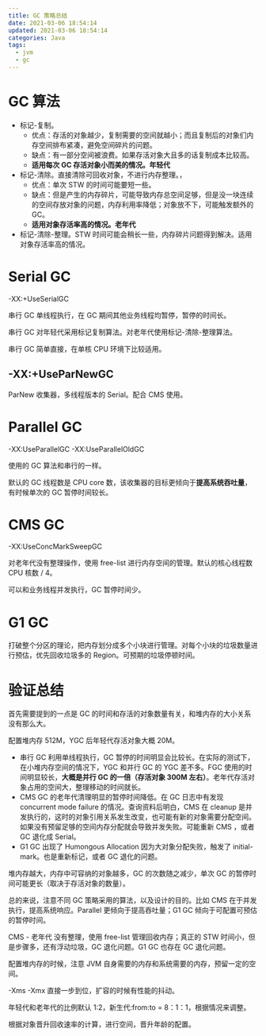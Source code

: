 ```yaml
---
title: GC 策略总结
date: 2021-03-06 18:54:14
updated: 2021-03-06 18:54:14
categories: Java
tags: 
  - jvm
  - gc
---
```


# GC 算法

* 标记-复制。
  * 优点：存活的对象越少，复制需要的空间就越小；而且复制后的对象们内存空间排布紧凑，避免空间碎片的问题。
  * 缺点：有一部分空间被浪费。如果存活对象大且多的话复制成本比较高。<!--more-->
  * **适用每次 GC 存活对象小而美的情况。年轻代**
* 标记-清除。直接清除可回收对象，不进行内存整理。，
  * 优点：单次 STW 的时间可能要短一些。
  * 缺点：但是产生的内存碎片，可能导致内存总空间足够，但是没一块连续的空间存放对象的问题，内存利用率降低；对象放不下，可能触发额外的 GC。
  * **适用对象存活率高的情况。老年代**
* 标记-清除-整理。STW 时间可能会稍长一些，内存碎片问题得到解决。适用对象存活率高的情况。

# Serial GC

-XX:+UseSerialGC

串行 GC 单线程执行，在 GC 期间其他业务线程均暂停，暂停的时间长。

串行 GC 对年轻代采用标记复制算法。对老年代使用标记-清除-整理算法。

串行 GC 简单直接，在单核 CPU 环境下比较适用。

## -XX:+UseParNewGC

ParNew 收集器，多线程版本的 Serial。配合 CMS 使用。

# Parallel GC

-XX:UseParallelGC -XX:UseParallelOldGC

使用的 GC 算法和串行的一样。

默认的 GC 线程数是 CPU core 数，该收集器的目标更倾向于**提高系统吞吐量**，有时候单次的 GC 暂停时间较长。

# CMS GC

-XX:UseConcMarkSweepGC

对老年代没有整理操作，使用 free-list 进行内存空间的管理。默认的核心线程数 CPU 核数 / 4。

可以和业务线程并发执行，GC 暂停时间少。

# G1 GC

打破整个分区的理论，把内存划分成多个小块进行管理。对每个小块的垃圾数量进行预估，优先回收垃圾多的 Region。可预期的垃圾停顿时间。

# 验证总结

首先需要提到的一点是 GC 的时间和存活的对象数量有关，和堆内存的大小关系没有那么大。

配置堆内存 512M，YGC 后年轻代存活对象大概 20M。

* 串行 GC 利用单线程执行，GC 暂停的时间明显会比较长。在实际的测试下，在小堆内存空间的情况下，YGC 和并行 GC 的 YGC 差不多。FGC 使用的时间明显较长，**大概是并行 GC 的一倍（存活对象 300M 左右）**。老年代存活对象占用的空间大，整理移动的时间就长。
* CMS GC 的老年代清理明显的暂停时间降低。在 GC 日志中有发现 concurrent mode failure 的情况。查询资料后明白，CMS 在 cleanup 是并发执行的，这时的对象引用关系发生改变，也可能有新的对象需要分配空间。如果没有预留足够的空间内存分配就会导致并发失败。可能重新 CMS ，或者 GC 退化成 Serial。
* G1 GC 出现了 Humongous Allocation 因为大对象分配失败，触发了 initial-mark。也是重新标记，或者 GC 退化的问题。

堆内存越大，内存中可容纳的对象越多，GC 的次数随之减少，单次 GC 的暂停时间可能更长（取决于存活对象的数量）。

总的来说，注意不同 GC 策略采用的算法，以及设计的目的。比如 CMS 在于并发执行，提高系统响应。Parallel 更倾向于提高吞吐量；G1 GC 倾向于可配置可预估的暂停时间。

CMS - 老年代 没有整理，使用 free-list 管理回收内存；真正的 STW 时间小，但是步骤多，还有浮动垃圾，GC 退化问题。G1 GC 也存在 GC 退化问题。



配置堆内存的时候，注意 JVM 自身需要的内存和系统需要的内存，预留一定的空间。

-Xms -Xmx 直接一步到位，扩容的时候有性能的抖动。

年轻代和老年代的比例默认 1:2，新生代:from:to = 8：1：1，根据情况来调整。

根据对象晋升回收速率的计算，进行空间，晋升年龄的配置。

